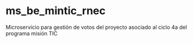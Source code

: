 # ms_be_mintic_rnec
Microservicio para gestión de votos del proyecto asociado al ciclo 4a del programa misión TIC
